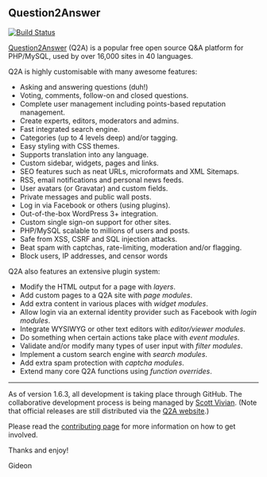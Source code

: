Question2Answer
-----------------------------

[![Build Status](https://travis-ci.org/q2a/question2answer.png?branch=master)](https://travis-ci.org/q2a/question2answer)

[Question2Answer][Q2A] (Q2A) is a popular free open source Q&A platform for PHP/MySQL, used by over 16,000 sites in 40 languages.

Q2A is highly customisable with many awesome features:

- Asking and answering questions (duh!)
- Voting, comments, follow-on and closed questions.
- Complete user management including points-based reputation management.
- Create experts, editors, moderators and admins.
- Fast integrated search engine.
- Categories (up to 4 levels deep) and/or tagging.
- Easy styling with CSS themes.
- Supports translation into any language.
- Custom sidebar, widgets, pages and links.
- SEO features such as neat URLs, microformats and XML Sitemaps.
- RSS, email notifications and personal news feeds.
- User avatars (or Gravatar) and custom fields.
- Private messages and public wall posts.
- Log in via Facebook or others (using plugins).
- Out-of-the-box WordPress 3+ integration.
- Custom single sign-on support for other sites.
- PHP/MySQL scalable to millions of users and posts.
- Safe from XSS, CSRF and SQL injection attacks.
- Beat spam with captchas, rate-limiting, moderation and/or flagging.
- Block users, IP addresses, and censor words

Q2A also features an extensive plugin system:

- Modify the HTML output for a page with *layers*.
- Add custom pages to a Q2A site with *page modules*.
- Add extra content in various places with *widget modules*.
- Allow login via an external identity provider such as Facebook with *login modules*.
- Integrate WYSIWYG or other text editors with *editor/viewer modules*.
- Do something when certain actions take place with *event modules*.
- Validate and/or modify many types of user input with *filter modules*.
- Implement a custom search engine with *search modules*.
- Add extra spam protection with *captcha modules*.
- Extend many core Q2A functions using *function overrides*.


----------


As of version 1.6.3, all development is taking place through GitHub. The collaborative development process is being managed by [Scott Vivian][1]. (Note that official releases are still distributed via the [Q2A website][Q2A].)

Please read the [contributing page][2] for more information on how to get involved.


Thanks and enjoy!

Gideon


[Q2A]: http://www.question2answer.org/
[1]: http://www.question2answer.org/qa/user/Scott
[2]: https://github.com/q2a/question2answer/blob/master/CONTRIBUTING.md
